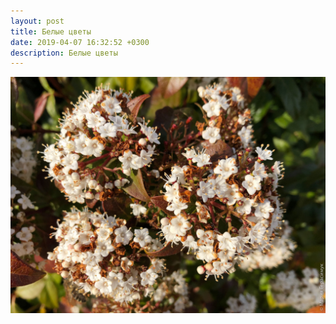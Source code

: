 ```yaml
---
layout: post
title: Белые цветы
date: 2019-04-07 16:32:52 +0300
description: Белые цветы
---
```


<img src="/assets/images/2019/04/2019-04-07_16-32-52_IMG_0206_web.jpg" class="img-fluid mx-auto d-block" alt="Белые цветы" />
